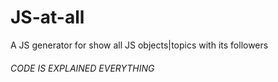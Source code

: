# JS-__at__-all
A JS generator for show all JS objects|topics with its followers

###### CODE IS EXPLAINED EVERYTHING
